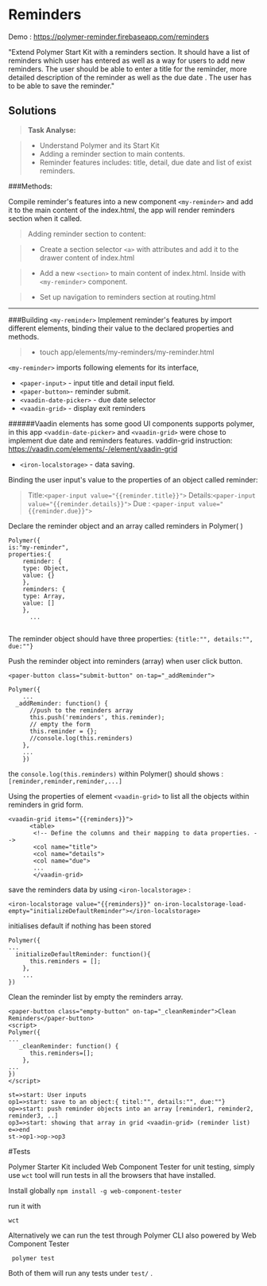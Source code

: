 Reminders
========

Demo : https://polymer-reminder.firebaseapp.com/reminders

"Extend Polymer Start Kit with a reminders section. It should have a list of reminders which user has entered as well as a way for users to add new reminders. The user should be able to enter a title for the reminder, more detailed description of the reminder as well as the due date . The user has to be able to save the reminder."

Solutions
-------------
> **Task Analyse:**

> - Understand Polymer and its Start Kit
> - Adding a reminder section to main contents.
> - Reminder features includes: title, detail, due date and list of exist reminders.

###Methods:

Compile reminder's features into a new component ```<my-reminder>``` and add it to the main content of the index.html, the app will render reminders section when it called.

> Adding reminder section to content:

>- Create a section selector `<a>` with attributes and add it to the drawer content of index.html

 > - Add a new `<section>` to main content of index.html.  Inside with ``<my-reminder>`` component.

 > - Set up navigation to reminders section at routing.html


----------

###Building  ```<my-reminder>```
Implement reminder's features by import different elements, binding their value to the declared properties and methods.

>-  touch app/elements/my-reminders/my-reminder.html

 ```<my-reminder>```  imports following elements for its interface,

 - ```<paper-input>```  -  input title and detail input field.
 -  ```<paper-button>```-  reminder submit.
 - ```<vaadin-date-picker>``` - due date selector
 - ```<vaadin-grid>``` - display exit reminders

######Vaadin elements has some good UI components supports polymer, in this app ```<vaddin-date-picker>``` and `<vaadin-grid>` were chose to implement due date and reminders features. vaddin-grid instruction:  https://vaadin.com/elements/-/element/vaadin-grid

 - `<iron-localstorage>`  -  data saving.



Binding the user input's value to the properties of an object called reminder:

> Title:`<paper-input value="{{reminder.title}}">`
> Details:`<paper-input value="{{reminder.details}}">`
> Due : `<paper-input value="{{reminder.due}}">`

Declare the reminder object and an array called reminders in Polymer( )
```  
Polymer({
is:"my-reminder",
properties:{
	reminder: {
    type: Object,
    value: {}
    },
    reminders: {
    type: Array,
    value: []
    },
      ...


```
The reminder object should have three properties:
`{title:"", details:"", due:""}`



 Push the reminder object into reminders (array) when user click button.

```
<paper-button class="submit-button" on-tap="_addReminder">

Polymer({
	...
  _addReminder: function() {
      //push to the reminders array
      this.push('reminders', this.reminder);
      // empty the form
      this.reminder = {};
      //console.log(this.reminders)
    },
    ...
    })
```

the `console.log(this.reminders)`  within Polymer() should shows :
`[reminder,reminder,reminder,...]`

Using the properties of element `<vaadin-grid>` to list all the objects within reminders in grid form.

```
<vaadin-grid items="{{reminders}}">
      <table>
       <!-- Define the columns and their mapping to data properties. -->
       <col name="title">
       <col name="details">
       <col name="due">
       ...
       </vaadin-grid>
```

save the reminders data by using `<iron-localstorage>` :

 ```<iron-localstorage value="{{reminders}}" on-iron-localstorage-load-empty="initializeDefaultReminder"></iron-localstorage>```  

 initialises default if nothing has been stored
```
Polymer({
...
  initializeDefaultReminder: function(){
      this.reminders = [];
    },
    ...
})
```


Clean the reminder list by empty the reminders array.

```
<paper-button class="empty-button" on-tap="_cleanReminder">Clean Reminders</paper-button>
<script>
Polymer({
...
   _cleanReminder: function() {
      this.reminders=[];
    },   
...
})
</script>

```

```flow
st=>start: User inputs
op1=>start: save to an object:{ titel:"", details:"", due:""}
op=>start: push reminder objects into an array [reminder1, reminder2, reminder3, ..]
op3=>start: showing that array in grid <vaadin-grid> (reminder list)
e=>end
st->op1->op->op3
```


#Tests

Polymer Starter Kit included Web Component Tester for unit testing, simply use ```wct``` tool will run tests in all the browsers that have installed.

Install globally
```npm install -g web-component-tester```

run it with
```
wct
```

Alternatively we can run the test through Polymer CLI also powered by Web Component Tester
```
 polymer test
```

Both of them will run any tests under ```test/``` .
